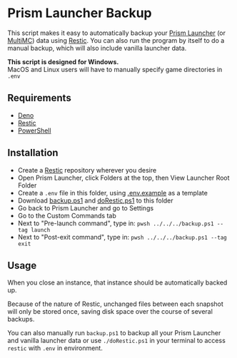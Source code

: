 # Prism Launcher Backup

This script makes it easy to automatically backup your [Prism Launcher] (or [MultiMC]) data using [Restic].
You can also run the program by itself to do a manual backup, which will also include vanilla launcher data.

**This script is designed for Windows.**\
MacOS and Linux users will have to manually specify game directories in `.env`

## Requirements

- [Deno]
- [Restic]
- [PowerShell]

## Installation

- Create a [Restic] repository wherever you desire
- Open Prism Launcher, click Folders at the top, then View Launcher Root Folder
- Create a `.env` file in this folder, using [.env.example] as a template
- Download [backup.ps1] and [doRestic.ps1] to this folder
- Go back to Prism Launcher and go to Settings
- Go to the Custom Commands tab
- Next to "Pre-launch command", type in: `pwsh ../../../backup.ps1 --tag launch`
- Next to "Post-exit command", type in: `pwsh ../../../backup.ps1 --tag exit`

## Usage

When you close an instance, that instance should be automatically backed up.

Because of the nature of Restic, unchanged files between each snapshot will only be stored once,
saving disk space over the course of several backups.

You can also manually run `backup.ps1` to backup all your Prism Launcher and vanilla launcher data
or use `./doRestic.ps1` in your terminal to access `restic` with `.env` in environment.

[prism launcher]: https://prismlauncher.org/
[multimc]: https://multimc.org/
[restic]: https://restic.net/
[deno]: https://deno.land/
[.env.example]: ./.env.example
[excludes.ts]: ./src/excludes.ts
[powershell]: https://learn.microsoft.com/en-us/powershell/scripting/install/installing-powershell
[backup.ps1]: ./pwshscripts/backup.ps1
[doRestic.ps1]: ./pwshscripts/doRestic.ps1
